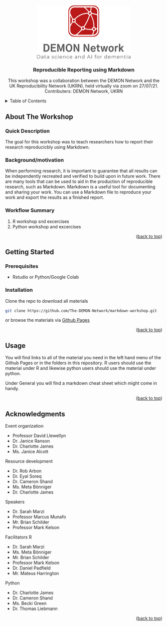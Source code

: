 <!-- PROJECT LOGO -->
<br />
<div align="center">
  <a href="https://github.com/github_username/repo_name">
    <img src="demon_logos/Original-on-Transparent.png" alt="Logo" width="300" height="170">
  </a>

<h3 align="center">Reproducible Reporting using Markdown</h3>

  <p align="center">
    This workshop was a collaboration between the DEMON Network and the UK Reproducibility Network (UKRN), held virtually via zoom on 27/07/21.
    <br />
    Contributers: DEMON Network, UKRN
    <br />
  </p>
</div>

<!-- TABLE OF CONTENTS -->
<details>
  <summary>Table of Contents</summary>
  <ol>
    <li>
      <a href="#about-the-project">About The Workshop</a>
      <ul>
        <li><a href="#quick-description">Quick Description</a></li>
        <li><a href="#background/motivation">Background/motivation</a></li>
        <li><a href="#workflow-summary">Workflow Summary</a></li>
      </ul>
    </li>
    <li>
      <a href="#getting-started">Getting Started</a>
      <ul>
        <li><a href="#prerequisites">Prerequisites</a></li>
        <li><a href="#installation">Installation</a></li>
      </ul>
    </li>
    <li><a href="#usage">Usage</a></li>
    <li><a href="#acknowledgments">Acknowledgments</a></li>
  </ol>
</details>

<!-- ABOUT THE PROJECT -->
## About The Workshop

### Quick Description

The goal for this workshop was to teach researchers how to report their research reproducicbly using Markdown.

### Background/motivation

When performing research, it is important to guarantee that all results can be independently recreated and verified to build upon in future work. There are many tools that can be used to aid in the production of reproducible research, such as Markdown. Markdown is a useful tool for documenting and sharing your work. You can use a Markdown file to reproduce your work and export the results as a finished report.   

### Workflow Summary

1. R workshop snd excercises
2. Python workshop and excercises

<p align="right">(<a href="#readme-top">back to top</a>)</p>

<!-- GETTING STARTED -->
## Getting Started

### Prerequisites

* Rstudio or Python/Google Colab

### Installation

Clone the repo to download all materials
   ```sh
   git clone https://github.com/The-DEMON-Network/markdown-workshop.git
   ```
or browse the materials via [Github Pages](https://demon-network.github.io/markdown-workshop/)
<p align="right">(<a href="#readme-top">back to top</a>)</p>



<!-- USAGE EXAMPLES -->
## Usage

You will find links to all of the material you need in the left hand menu of the Github Pages or in the folders in this repository. R users should use the material under R and likewise python users should use the material under python.

Under General you will find a markdown cheat sheet which might come in handy.

<p align="right">(<a href="#readme-top">back to top</a>)</p>


<!-- ACKNOWLEDGMENTS -->
## Acknowledgments

Event organization
* Professor David Llewellyn
* Dr. Janice Ranson
* Dr. Charlotte James
* Ms. Janice Alcott

Resource development
* Dr. Rob Arbon
* Dr. Eyal Soreq
* Dr. Cameron Shand
* Ms. Meta Bönniger
* Dr. Charlotte James

Speakers
* Dr. Sarah Marzi
* Professor Marcus Munafo
* Mr. Brian Schilder
* Professor Mark Kelson

Facilitators
R
* Dr. Sarah Marzi
* Ms. Meta Bönniger
* Mr. Brian Schilder
* Professor Mark Kelson
* Dr. Daniel Padfield
* Mr. Mateus Harrington

Python
* Dr. Charlotte James
* Dr. Cameron Shand
* Ms. Becki Green
* Dr. Thomas Liebmann

<p align="right">(<a href="#readme-top">back to top</a>)</p>


